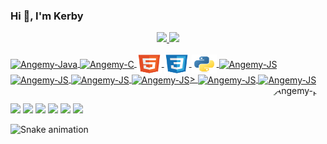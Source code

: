 ### Hi 👋, I'm Kerby


 <div align="center">
  <a href="https://github.com/kerby509">
  <img height="180em" src="https://github-readme-stats.vercel.app/api?username=kerby509&theme=github_dark&show_icons=true"/>
  <img height="180em" src="https://github-readme-stats.vercel.app/api/top-langs/?username=kerby509&layout=compact&langs_count=7&theme=github_dark"/>
</div>
<div style="display: inline_block"><br>
  <img align="center" alt="Angemy-Java" height="30" width="40" src="https://cdn.jsdelivr.net/gh/devicons/devicon/icons/java/java-original-wordmark.svg">
  <img align="center" alt="Angemy-C" height="30" width="40" src="https://cdn.jsdelivr.net/gh/devicons/devicon/icons/c/c-original.svg">
  <img align="center" alt="Angemy-HTML" height="30" width="40" src="https://raw.githubusercontent.com/devicons/devicon/master/icons/html5/html5-original.svg">
  <img align="center" alt="Angemy-CSS" height="30" width="40" src="https://raw.githubusercontent.com/devicons/devicon/master/icons/css3/css3-original.svg">
  <img align="center" alt="Angemy-Python" height="30" width="40" src="https://raw.githubusercontent.com/devicons/devicon/master/icons/python/python-original.svg">
  <img align="center" alt="Angemy-JS" height="30" width="40" src="https://cdn.jsdelivr.net/gh/devicons/devicon/icons/javascript/javascript-original.svg">
  <img align="center" alt="Angemy-JS" height="30" width="40" src="https://cdn.jsdelivr.net/gh/devicons/devicon/icons/php/php-original.svg">
  <img align="center" alt="Angemy-JS" height="30" width="40" src="https://cdn.jsdelivr.net/gh/devicons/devicon/icons/mysql/mysql-original-wordmark.svg">
  <img align="center" alt="Angemy-JS" height="30" width="40" src="https://cdn.jsdelivr.net/gh/devicons/devicon/icons/postgresql/postgresql-original-wordmark.svg" />>
 <img align="center" alt="Angemy-JS" height="30" width="40" src="https://cdn.jsdelivr.net/gh/devicons/devicon/icons/react/react-original-wordmark.svg">
  <img align="center" alt="Angemy-JS" height="30" width="40" src="https://cdn.jsdelivr.net/gh/devicons/devicon/icons/sqlite/sqlite-original-wordmark.svg">

<img align="right" alt="Angemy-pic" height="150" style="border-radius:50px;" src="https://blog.lg.com.br/wp-content/uploads/2019/11/tecnologia-e-ser-humano-1.png">

</div>
  
  ##
 
<div> 
  <a href="https://twitter.com/Kerbylovince1" target="_blank"><img src="https://img.shields.io/badge/Twitter-1DA1F2?style=for-the-badge&logo=twitter&logoColor=white" target="_blank"></a>
  <a href="https://www.instagram.com/kerbykebodor/" target="_blank"><img src="https://img.shields.io/badge/-Instagram-%23E4405F?style=for-the-badge&logo=instagram&logoColor=white" target="_blank"></a>
 	<a href="https://www.facebook.com/kerbykebodor.lovince/" target="_blank"><img src="https://img.shields.io/badge/Facebook-1877F2?style=for-the-badge&logo=facebook&logoColor=white" target="_blank"></a>
 <a href="https://discord.com/channels/@me" target="_blank"><img src="https://img.shields.io/badge/Discord-7289DA?style=for-the-badge&logo=discord&logoColor=white" target="_blank"></a> 
  <a href = "mailto:lovincekerby99@gmail.com"><img src="https://img.shields.io/badge/Gmail-D14836?style=for-the-badge&logo=gmail&logoColor=white"></a>
  <a href="https://www.linkedin.com/in/kerby-lovince-a25874142/" target="_blank"><img src="https://img.shields.io/badge/-LinkedIn-%230077B5?style=for-the-badge&logo=linkedin&logoColor=white" target="_blank"></a> 
 
  ![Snake animation](https://github.com/kerby509/snake/blob/output/github-contribution-grid-snake.svg)
 
</div>
